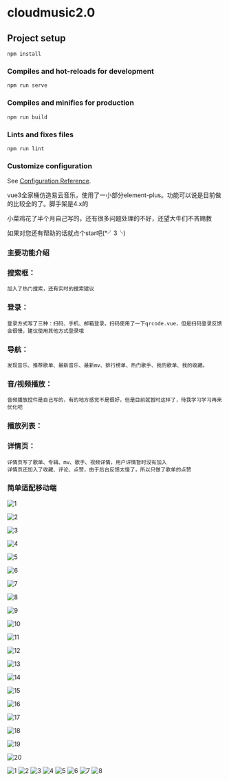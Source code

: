 # cloudmusic2.0

## Project setup
```
npm install
```

### Compiles and hot-reloads for development
```
npm run serve
```

### Compiles and minifies for production
```
npm run build
```

### Lints and fixes files
```
npm run lint
```

### Customize configuration
See [Configuration Reference](https://cli.vuejs.org/config/).

vue3全家桶仿造易云音乐，使用了一小部分element-plus。功能可以说是目前做的比较全的了。脚手架是4.x的

小菜鸡花了半个月自己写的，还有很多问题处理的不好，还望大牛们不吝赐教

如果对您还有帮助的话就点个star吧(*╯3╰)

### 主要功能介绍
  ### 搜索框：
    加入了热门搜索，还有实时的搜索建议
  ### 登录：
    登录方式写了三种：扫码、手机、邮箱登录。扫码使用了一下qrcode.vue，但是扫码登录反馈会很慢，建议使用其他方式登录哦
  ### 导航：
    发现音乐、推荐歌单、最新音乐、最新mv、排行榜单、热门歌手、我的歌单、我的收藏。
  ### 音/视频播放：
    音频播放控件是自己写的，有的地方感觉不是很好，但是目前就暂时这样了，待我学习学习再来优化吧
  ### 播放列表： 
  ### 详情页：
    详情页写了歌单、专辑、mv、歌手、视频详情，用户详情暂时没有加入
    详情页还加入了收藏、评论、点赞，由于后台反馈太慢了，所以只做了歌单的点赞
  ### 简单适配移动端
  ![1](https://user-images.githubusercontent.com/90769279/144597359-8583a389-93fd-4d29-bd11-f868ba3c2e70.png)
 
![2](https://user-images.githubusercontent.com/90769279/144597368-eb6fa7da-645f-4dd0-a673-484119d71dec.png)

![3](https://user-images.githubusercontent.com/90769279/144597372-0341641d-10c3-452b-aa96-b54928840c44.png)

![4](https://user-images.githubusercontent.com/90769279/144597375-76c70188-b432-41fa-b798-da198be7afc9.png)

![5](https://user-images.githubusercontent.com/90769279/144597379-68a65393-7ff0-4fe0-8754-8b2582a46583.png)

![6](https://user-images.githubusercontent.com/90769279/144597380-90440b80-89c6-42da-b2d2-60dceae49e1f.png)

![7](https://user-images.githubusercontent.com/90769279/144597384-0db3e731-26b7-4698-b0c2-7c4f7e3c6959.png)

![8](https://user-images.githubusercontent.com/90769279/144597386-a366e7db-e3b8-490a-94f2-f45b9e0479b5.png)

![9](https://user-images.githubusercontent.com/90769279/144597388-2d85c6bb-9200-412e-8afc-6c89182af70e.png)

![10](https://user-images.githubusercontent.com/90769279/144597389-1d936a1f-ea2d-4ba0-b63b-9e18d7792870.png)

![11](https://user-images.githubusercontent.com/90769279/144597392-53021503-bbe0-4b06-96a1-1474319b4917.png)

![12](https://user-images.githubusercontent.com/90769279/144597395-5d782912-6214-4869-82fa-9794c00838a5.png)

![13](https://user-images.githubusercontent.com/90769279/144597397-82bc8177-46b9-4488-aa94-c4096d9f3419.png)

![14](https://user-images.githubusercontent.com/90769279/144597399-72519c35-f4d7-4ee7-9e16-18975b25b3f9.png)

![15](https://user-images.githubusercontent.com/90769279/144597402-218b6926-bab0-4a99-bea8-4e1e47d93cd8.png)

![16](https://user-images.githubusercontent.com/90769279/144597406-a34db88e-5e7f-4b4b-9b63-a16cdb4f55db.png)

![17](https://user-images.githubusercontent.com/90769279/144597407-c2c31dff-94d7-4889-b9da-d2b42cf3b5e9.png)

![18](https://user-images.githubusercontent.com/90769279/144597412-6d98222d-4258-46d3-9493-04c78dce1f0b.png)

![19](https://user-images.githubusercontent.com/90769279/144597415-59ba6f77-fc33-49f9-b0d3-b328218e3577.png)

![20](https://user-images.githubusercontent.com/90769279/144599493-834f0c61-338f-4b91-a52d-d046b3b80754.png)

![1](https://user-images.githubusercontent.com/90769279/144729652-a88dfdf9-fdaa-4866-8b50-365964b7fbd1.png)
![2](https://user-images.githubusercontent.com/90769279/144729653-8cfeaa10-0b5c-4771-8fd7-e0795be69c90.png)
![3](https://user-images.githubusercontent.com/90769279/144729654-47f80f13-5299-472a-9f65-6734e1c455df.png)
![4](https://user-images.githubusercontent.com/90769279/144729655-7b3782e0-b67d-4da9-90e0-7680acda1043.png)
![5](https://user-images.githubusercontent.com/90769279/144729656-14d2266b-ac9b-40fc-9c37-acddf9a7cd14.png)
![6](https://user-images.githubusercontent.com/90769279/144729657-63c2f927-8229-4961-a4a1-2dac323db9c4.png)
![7](https://user-images.githubusercontent.com/90769279/144729658-8b93f253-2ab3-40e8-ba2e-6e7bd493f305.png)
![8](https://user-images.githubusercontent.com/90769279/144729659-eaa94fdc-f2eb-470a-98c8-263f3b626fcb.png)
